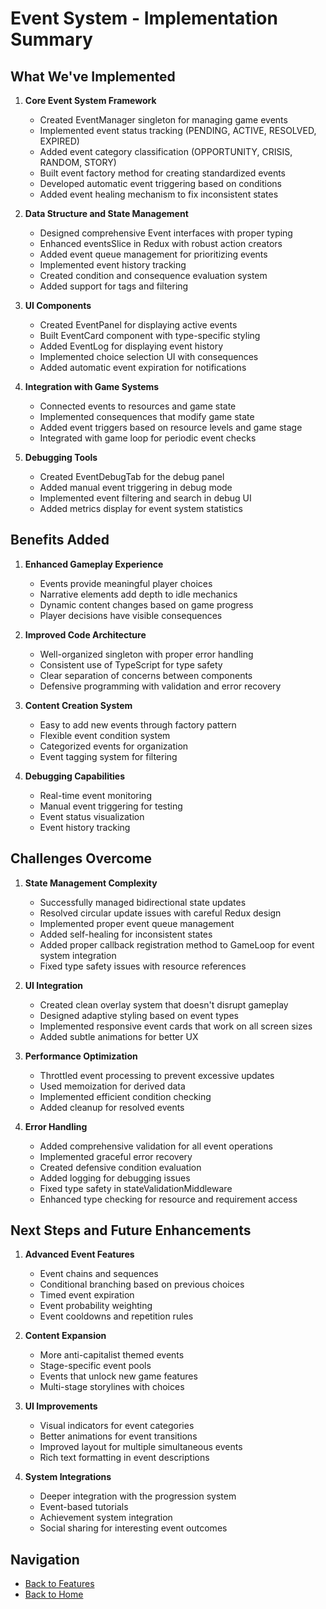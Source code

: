 # Event System - Implementation Summary

## What We've Implemented

1. **Core Event System Framework**
   - Created EventManager singleton for managing game events
   - Implemented event status tracking (PENDING, ACTIVE, RESOLVED, EXPIRED)
   - Added event category classification (OPPORTUNITY, CRISIS, RANDOM, STORY)
   - Built event factory method for creating standardized events
   - Developed automatic event triggering based on conditions
   - Added event healing mechanism to fix inconsistent states

2. **Data Structure and State Management**
   - Designed comprehensive Event interfaces with proper typing
   - Enhanced eventsSlice in Redux with robust action creators
   - Added event queue management for prioritizing events
   - Implemented event history tracking
   - Created condition and consequence evaluation system
   - Added support for tags and filtering

3. **UI Components**
   - Created EventPanel for displaying active events
   - Built EventCard component with type-specific styling
   - Added EventLog for displaying event history
   - Implemented choice selection UI with consequences
   - Added automatic event expiration for notifications

4. **Integration with Game Systems**
   - Connected events to resources and game state
   - Implemented consequences that modify game state
   - Added event triggers based on resource levels and game stage
   - Integrated with game loop for periodic event checks

5. **Debugging Tools**
   - Created EventDebugTab for the debug panel
   - Added manual event triggering in debug mode
   - Implemented event filtering and search in debug UI
   - Added metrics display for event system statistics

## Benefits Added

1. **Enhanced Gameplay Experience**
   - Events provide meaningful player choices
   - Narrative elements add depth to idle mechanics
   - Dynamic content changes based on game progress
   - Player decisions have visible consequences

2. **Improved Code Architecture**
   - Well-organized singleton with proper error handling
   - Consistent use of TypeScript for type safety
   - Clear separation of concerns between components
   - Defensive programming with validation and error recovery

3. **Content Creation System**
   - Easy to add new events through factory pattern
   - Flexible event condition system
   - Categorized events for organization
   - Event tagging system for filtering

4. **Debugging Capabilities**
   - Real-time event monitoring
   - Manual event triggering for testing
   - Event status visualization
   - Event history tracking

## Challenges Overcome

1. **State Management Complexity**
   - Successfully managed bidirectional state updates
   - Resolved circular update issues with careful Redux design
   - Implemented proper event queue management
   - Added self-healing for inconsistent states
   - Added proper callback registration method to GameLoop for event system integration
   - Fixed type safety issues with resource references

2. **UI Integration**
   - Created clean overlay system that doesn't disrupt gameplay
   - Designed adaptive styling based on event types
   - Implemented responsive event cards that work on all screen sizes
   - Added subtle animations for better UX

3. **Performance Optimization**
   - Throttled event processing to prevent excessive updates
   - Used memoization for derived data
   - Implemented efficient condition checking
   - Added cleanup for resolved events

4. **Error Handling**
   - Added comprehensive validation for all event operations
   - Implemented graceful error recovery
   - Created defensive condition evaluation
   - Added logging for debugging issues
   - Fixed type safety in stateValidationMiddleware
   - Enhanced type checking for resource and requirement access

## Next Steps and Future Enhancements

1. **Advanced Event Features**
   - Event chains and sequences
   - Conditional branching based on previous choices
   - Timed event expiration
   - Event probability weighting
   - Event cooldowns and repetition rules

2. **Content Expansion**
   - More anti-capitalist themed events
   - Stage-specific event pools
   - Events that unlock new game features
   - Multi-stage storylines with choices

3. **UI Improvements**
   - Visual indicators for event categories
   - Better animations for event transitions
   - Improved layout for multiple simultaneous events
   - Rich text formatting in event descriptions

4. **System Integrations**
   - Deeper integration with the progression system
   - Event-based tutorials
   - Achievement system integration
   - Social sharing for interesting event outcomes

## Navigation

- [Back to Features](Features)
- [Back to Home](Home)